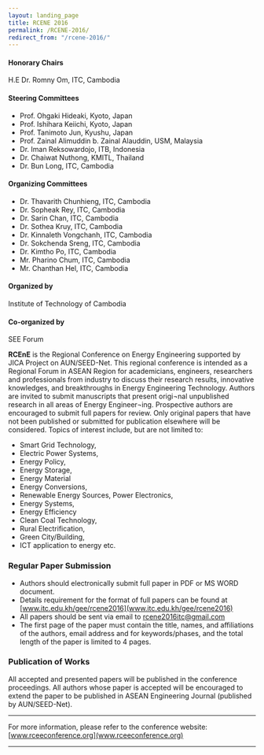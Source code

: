 ```yaml
---
layout: landing_page
title: RCENE 2016
permalink: /RCENE-2016/
redirect_from: "/rcene-2016/"
---
```



#### Honorary Chairs
H.E Dr. Romny Om, ITC, Cambodia

#### Steering Committees
- Prof. Ohgaki Hideaki, Kyoto, Japan
- Prof. Ishihara Keiichi, Kyoto, Japan
- Prof. Tanimoto Jun, Kyushu, Japan
- Prof. Zainal Alimuddin b. Zainal Alauddin, USM, Malaysia
- Dr. Iman Reksowardojo, ITB, Indonesia
- Dr. Chaiwat Nuthong, KMITL, Thailand
- Dr. Bun Long, ITC, Cambodia

#### Organizing Committees
- Dr. Thavarith Chunhieng, ITC, Cambodia
- Dr. Sopheak Rey, ITC, Cambodia
- Dr. Sarin Chan, ITC, Cambodia
- Dr. Sothea Kruy, ITC, Cambodia
- Dr. Kinnaleth Vongchanh, ITC, Cambodia
- Dr. Sokchenda Sreng, ITC, Cambodia
- Dr. Kimtho Po, ITC, Cambodia
- Mr. Pharino Chum, ITC, Cambodia
- Mr. Chanthan Hel, ITC, Cambodia

#### Organized by
  Institute of Technology of Cambodia

#### Co-organized by
  SEE Forum


**RCEnE** is the Regional Conference on Energy Engineering supported by JICA Project on AUN/SEED-Net. This regional conference is intended as a Regional Forum in ASEAN Region for academicians, engineers, researchers and professionals from industry to discuss their research results, innovative knowledges, and breakthroughs in Energy Engineering Technology.
Authors are invited to submit manuscripts that present origi¬nal unpublished research in all areas of Energy Engineer¬ing. Prospective authors are encouraged to submit full papers for review. Only original papers that have not been published or submitted for publication elsewhere will be considered. Topics of interest include, but are not limited to:

-	Smart Grid Technology,
-	Electric Power Systems,
-	Energy Policy,
-	Energy Storage,
-	Energy Material
-	Energy Conversions,
-	Renewable Energy Sources, Power Electronics,
-	Energy Systems,
-	Energy Efficiency
-	Clean Coal Technology,
-	Rural Electrification,
-	Green City/Building,
-	ICT application to energy etc.

### Regular Paper Submission
- Authors should electronically submit full paper in PDF or MS WORD document.
- Details requirement for the format of full papers can be found at [www.itc.edu.kh/gee/rcene2016](www.itc.edu.kh/gee/rcene2016)
- All papers should be sent via email to rcene2016itc@gmail.com
- The first page of the paper must contain the title, names, and affiliations of the authors, email address and for keywords/phases, and the total length of the paper is limited to 4 pages.

### Publication of Works

All accepted and presented papers will be published in the conference proceedings. All authors whose paper is accepted will be encouraged to extend the paper to be published in ASEAN Engineering Journal (published by AUN/SEED-Net).

---

For more information, please refer to the conference website: [www.rceeconference.org](www.rceeconference.org)

---
